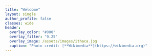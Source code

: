 ```yaml
---
title: "Welcome"
layout: single
author_profile: false
classes: wide
header:
  overlay_color: "#000"
  overlay_filter: "0.25"
  overlay_image: /assets/images/ithaca.jpg
  caption: "Photo credit: [**Wikimedia**](https://wikimedia.org)"
---
```

